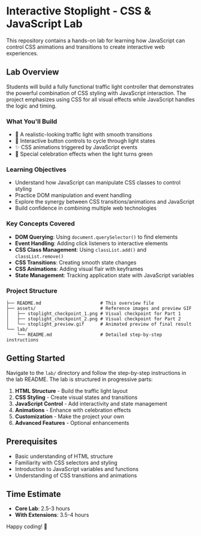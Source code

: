 # Interactive Stoplight - CSS & JavaScript Lab

This repository contains a hands-on lab for learning how JavaScript can control CSS animations and transitions to create interactive web experiences.

## Lab Overview

Students will build a fully functional traffic light controller that demonstrates the powerful combination of CSS styling with JavaScript interaction. The project emphasizes using CSS for all visual effects while JavaScript handles the logic and timing.

### What You'll Build

- 🚦 A realistic-looking traffic light with smooth transitions
- 🎯 Interactive button controls to cycle through light states
- ✨ CSS animations triggered by JavaScript events
- 🎉 Special celebration effects when the light turns green

### Learning Objectives

- Understand how JavaScript can manipulate CSS classes to control styling
- Practice DOM manipulation and event handling
- Explore the synergy between CSS transitions/animations and JavaScript
- Build confidence in combining multiple web technologies

### Key Concepts Covered

- **DOM Querying**: Using `document.querySelector()` to find elements
- **Event Handling**: Adding click listeners to interactive elements
- **CSS Class Management**: Using `classList.add()` and `classList.remove()`
- **CSS Transitions**: Creating smooth state changes
- **CSS Animations**: Adding visual flair with keyframes
- **State Management**: Tracking application state with JavaScript variables

### Project Structure

```
├── README.md                      # This overview file
├── assets/                        # Reference images and preview GIF
│   ├── stoplight_checkpoint_1.png # Visual checkpoint for Part 1
│   ├── stoplight_checkpoint_2.png # Visual checkpoint for Part 2
│   └── stoplight_preview.gif      # Animated preview of final result
└── lab/
    └── README.md                  # Detailed step-by-step instructions
```

## Getting Started

Navigate to the `lab/` directory and follow the step-by-step instructions in the lab README. The lab is structured in progressive parts:

1. **HTML Structure** - Build the traffic light layout
2. **CSS Styling** - Create visual states and transitions  
3. **JavaScript Control** - Add interactivity and state management
4. **Animations** - Enhance with celebration effects
5. **Customization** - Make the project your own
6. **Advanced Features** - Optional enhancements

## Prerequisites

- Basic understanding of HTML structure
- Familiarity with CSS selectors and styling
- Introduction to JavaScript variables and functions
- Understanding of CSS transitions and animations

## Time Estimate

- **Core Lab**: 2.5-3 hours
- **With Extensions**: 3.5-4 hours

Happy coding! 🚀